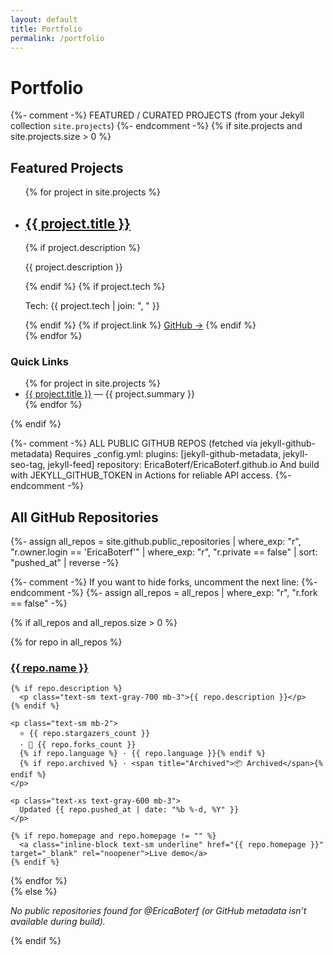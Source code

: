```yaml
---
layout: default
title: Portfolio
permalink: /portfolio
---
```


# Portfolio

{%- comment -%}
FEATURED / CURATED PROJECTS (from your Jekyll collection `site.projects`)
{%- endcomment -%}
{% if site.projects and site.projects.size > 0 %}
<h2 class="text-2xl font-bold mt-4">Featured Projects</h2>
<ul class="mt-6 space-y-6">
  {% for project in site.projects %}
    <li class="p-4 rounded border hover:border-brand transition">
      <h2 class="text-xl font-semibold">
        <a href="{{ project.url }}">{{ project.title }}</a>
      </h2>
      {% if project.description %}
        <p class="text-gray-700">{{ project.description }}</p>
      {% endif %}
      {% if project.tech %}
        <p class="text-sm text-gray-500">Tech: {{ project.tech | join: ", " }}</p>
      {% endif %}
      {% if project.link %}
        <a class="text-blue-600 hover:underline" href="{{ project.link }}" target="_blank" rel="noopener">GitHub →</a>
      {% endif %}
    </li>
  {% endfor %}
</ul>

<!-- Optional quick links list -->
<h3 class="text-xl font-semibold mt-8">Quick Links</h3>
<ul class="list-disc pl-6 mt-2">
  {% for project in site.projects %}
  <li><a href="{{ project.url }}">{{ project.title }}</a> — {{ project.summary }}</li>
  {% endfor %}
</ul>
{% endif %}

{%- comment -%}
ALL PUBLIC GITHUB REPOS (fetched via jekyll-github-metadata)
Requires _config.yml:
  plugins: [jekyll-github-metadata, jekyll-seo-tag, jekyll-feed]
  repository: EricaBoterf/EricaBoterf.github.io
And build with JEKYLL_GITHUB_TOKEN in Actions for reliable API access.
{%- endcomment -%}

<h2 class="text-2xl font-bold mt-12">All GitHub Repositories</h2>

{%- assign all_repos = site.github.public_repositories
  | where_exp: "r", "r.owner.login == 'EricaBoterf'"
  | where_exp: "r", "r.private == false"
  | sort: "pushed_at" | reverse -%}

{%- comment -%}
If you want to hide forks, uncomment the next line:
{%- endcomment -%}
{%- assign all_repos = all_repos | where_exp: "r", "r.fork == false" -%}

{% if all_repos and all_repos.size > 0 %}
<div class="grid gap-6 md:grid-cols-2 xl:grid-cols-3 mt-6">
  {% for repo in all_repos %}
  <article class="border rounded-xl p-4 shadow-sm hover:shadow transition">
    <h3 class="text-xl font-semibold mb-1">
      <a href="{{ repo.html_url }}" target="_blank" rel="noopener">{{ repo.name }}</a>
    </h3>

    {% if repo.description %}
      <p class="text-sm text-gray-700 mb-3">{{ repo.description }}</p>
    {% endif %}

    <p class="text-sm mb-2">
      ⭐ {{ repo.stargazers_count }}
      · 🍴 {{ repo.forks_count }}
      {% if repo.language %} · {{ repo.language }}{% endif %}
      {% if repo.archived %} · <span title="Archived">📦 Archived</span>{% endif %}
    </p>

    <p class="text-xs text-gray-600 mb-3">
      Updated {{ repo.pushed_at | date: "%b %-d, %Y" }}
    </p>

    {% if repo.homepage and repo.homepage != "" %}
      <a class="inline-block text-sm underline" href="{{ repo.homepage }}" target="_blank" rel="noopener">Live demo</a>
    {% endif %}
  </article>
  {% endfor %}
</div>
{% else %}
<p class="mt-4"><em>No public repositories found for @EricaBoterf (or GitHub metadata isn’t available during build).</em></p>
{% endif %}
